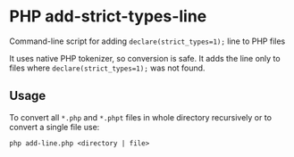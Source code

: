 PHP add-strict-types-line
=================================

Command-line script for adding `declare(strict_types=1);` line to PHP files

It uses native PHP tokenizer, so conversion is safe. It adds the line only to files where `declare(strict_types=1);` was not found.

Usage
-----

To convert all `*.php` and `*.phpt` files in whole directory recursively or to convert a single file use:

```
php add-line.php <directory | file>
```